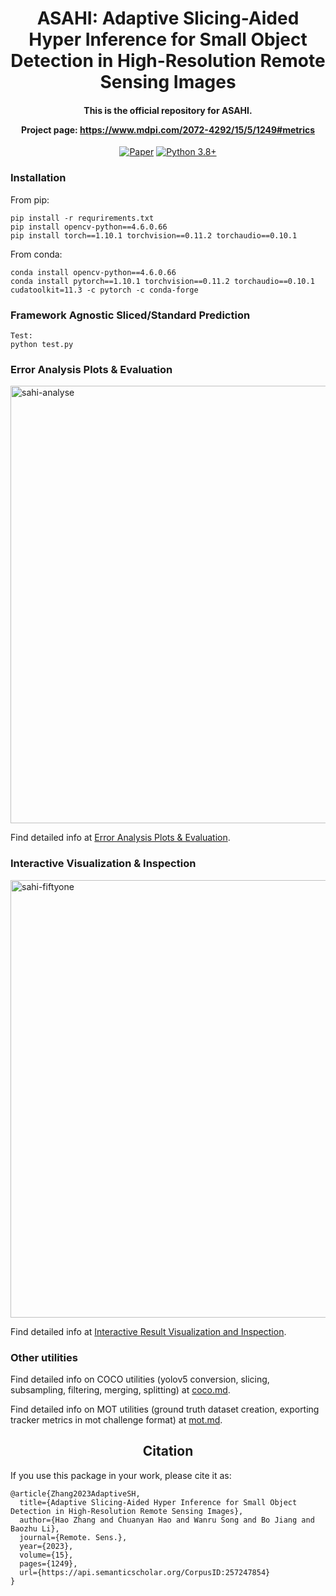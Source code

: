 <div align="center">
<h1>
  ASAHI: Adaptive Slicing-Aided Hyper Inference for Small Object Detection in High-Resolution Remote Sensing Images
</h1>


<h4>
  This is the official repository for ASAHI.

Project page: https://www.mdpi.com/2072-4292/15/5/1249#metrics
</h4>

[![Paper](https://img.shields.io/badge/Paper-arxiv-white)](https://www.mdpi.com/2072-4292/15/5/1249/pdf?version=1677547894)
[![Python 3.8+](https://img.shields.io/badge/python-3.8+-blue.svg)](https://www.python.org/downloads/release/python-390/)
</div>


### Installation
From pip:
```
pip install -r requrirements.txt
pip install opencv-python==4.6.0.66
pip install torch==1.10.1 torchvision==0.11.2 torchaudio==0.10.1
```

From conda:
```
conda install opencv-python==4.6.0.66
conda install pytorch==1.10.1 torchvision==0.11.2 torchaudio==0.10.1 cudatoolkit=11.3 -c pytorch -c conda-forge
```


### Framework Agnostic Sliced/Standard Prediction
```
Test:
python test.py
```




### Error Analysis Plots & Evaluation

<img width="700" alt="sahi-analyse" src="https://user-images.githubusercontent.com/34196005/149537858-22b2e274-04e8-4e10-8139-6bdcea32feab.gif">

Find detailed info at [Error Analysis Plots & Evaluation](https://github.com/obss/sahi/issues/356).

### Interactive Visualization & Inspection

<img width="700" alt="sahi-fiftyone" src="https://user-images.githubusercontent.com/34196005/149321540-e6ddd5f3-36dc-4267-8574-a985dd0c6578.gif">

Find detailed info at [Interactive Result Visualization and Inspection](https://github.com/obss/sahi/issues/357).

### Other utilities

Find detailed info on COCO utilities (yolov5 conversion, slicing, subsampling, filtering, merging, splitting) at [coco.md](docs/coco.md).

Find detailed info on MOT utilities (ground truth dataset creation, exporting tracker metrics in mot challenge format) at [mot.md](docs/mot.md).

## <div align="center">Citation</div>

If you use this package in your work, please cite it as:
```
@article{Zhang2023AdaptiveSH,
  title={Adaptive Slicing-Aided Hyper Inference for Small Object Detection in High-Resolution Remote Sensing Images},
  author={Hao Zhang and Chuanyan Hao and Wanru Song and Bo Jiang and Baozhu Li},
  journal={Remote. Sens.},
  year={2023},
  volume={15},
  pages={1249},
  url={https://api.semanticscholar.org/CorpusID:257247854}
}
```



